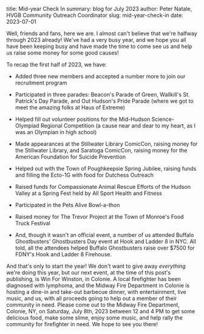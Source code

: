 title: Mid-year Check In
summary: blog for July 2023
author: Peter Natale, HVGB Community Outreach Coordinator
slug: mid-year-check-in
date: 2023-07-01

Well, friends and fans, here we are. I almost can't believe that we're halfway through 2023 already! We've had a very busy year, and we hope you all have been keeping busy and have made the time to come see us and help us raise some money for some good causes!

To recap the first half of 2023, we have:

* Added three new members and accepted a number more to join our recruitment program

* Participated in three parades: Beacon's Parade of Green, Wallkill's St. Patrick's Day Parade, and Out Hudson's Pride Parade (where we got to meet the amazing folks at Haus of Extreme)

* Helped fill out volunteer positions for the Mid-Hudson Science-Olympiad Regional Competition (a cause near and dear to my heart, as I was an Olympian in high school)

* Made appearances at the Stillwater Library ComicCon, raising money for the Stillwater Library, and Saratoga ComicCon, raising money for the American Foundation for Suicide Prevention

* Helped out with the Town of Poughkeepsie Spring Jubilee, raising funds and filling the Ecto-1G with food for Dutchess Outreach

* Raised funds for Compassionate Animal Rescue Efforts of the Hudson Valley at a Spring Fest held by All Sport Health and Fitness

* Participated in the Pets Alive Bowl-a-thon

* Raised money for The Trevor Project at the Town of Monroe's Food Truck Festival

* And, though it wasn't an official event, a number of us attended Buffalo Ghostbusters' Ghostbusters Day event at Hook and Ladder 8 in NYC. All told, all the attendees helped Buffalo Ghostbusters raise over $7500 for FDNY's Hook and Ladder 8 Firehouse.


And that's only to start the year! We don't want to give away _everything_ we're doing this year, but our next event, at the time of this post's publishing, is Win For Winston, in Colonie. A local firefighter has been diagnosed with lymphoma, and the Midway Fire Department in Colonie is hosting a dine-in and take-out barbecue dinner, with entertainment, live music, and us, with all proceeds going to help out a member of their community in need. Please come out to the Midway Fire Department, Colonie, NY, on Saturday, July 8th, 2023 between 12 and 4 PM to get some delicious food, make some slime, enjoy some music, and help rally the community for firefighter in need. We hope to see you there!
